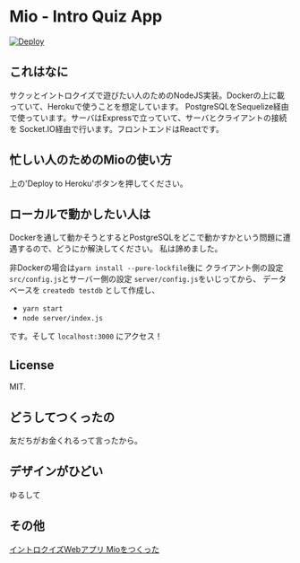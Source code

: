 # Mio - Intro Quiz App

[![Deploy](https://www.herokucdn.com/deploy/button.svg)](https://heroku.com/deploy?template=https://github.com/ushitora-anqou/mio)

## これはなに

サクッとイントロクイズで遊びたい人のためのNodeJS実装。Dockerの上に載っていて、Herokuで使うことを想定しています。
PostgreSQLをSequelize経由で使っています。サーバはExpressで立っていて、サーバとクライアントの接続を
Socket.IO経由で行います。フロントエンドはReactです。

## 忙しい人のためのMioの使い方

上の'Deploy to Heroku'ボタンを押してください。

## ローカルで動かしたい人は

Dockerを通して動かそうとするとPostgreSQLをどこで動かすかという問題に遭遇するので、どうにか解決してください。
私は諦めました。

非Dockerの場合は`yarn install --pure-lockfile`後に
クライアント側の設定 `src/config.js`とサーバー側の設定 `server/config.js`をいじってから、
データベースを `createdb testdb` として作成し、

- `yarn start`
- `node server/index.js`

です。そして `localhost:3000` にアクセス！

## License

MIT.

## どうしてつくったの

友だちがお金くれるって言ったから。

## デザインがひどい

ゆるして

## その他

[イントロクイズWebアプリ Mioをつくった](https://anqou.net/poc/2019/02/21/post-2742/)
